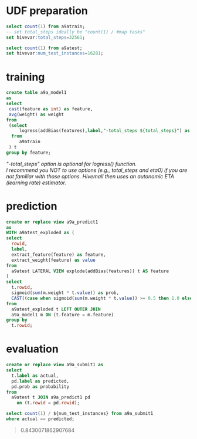 <!--
  Licensed to the Apache Software Foundation (ASF) under one
  or more contributor license agreements.  See the NOTICE file
  distributed with this work for additional information
  regarding copyright ownership.  The ASF licenses this file
  to you under the Apache License, Version 2.0 (the
  "License"); you may not use this file except in compliance
  with the License.  You may obtain a copy of the License at

    http://www.apache.org/licenses/LICENSE-2.0

  Unless required by applicable law or agreed to in writing,
  software distributed under the License is distributed on an
  "AS IS" BASIS, WITHOUT WARRANTIES OR CONDITIONS OF ANY
  KIND, either express or implied.  See the License for the
  specific language governing permissions and limitations
  under the License.
-->

<!-- toc -->

# UDF preparation

```sql
select count(1) from a9atrain;
-- set total_steps ideally be "count(1) / #map tasks"
set hivevar:total_steps=32561;

select count(1) from a9atest;
set hivevar:num_test_instances=16281;
```

# training
```sql
create table a9a_model1 
as
select 
 cast(feature as int) as feature,
 avg(weight) as weight
from 
 (select 
     logress(addBias(features),label,"-total_steps ${total_steps}") as (feature,weight)
  from 
     a9atrain
 ) t 
group by feature;
```
_"-total_steps" option is optional for logress() function._  
_I recommend you NOT to use options (e.g., total_steps and eta0) if you are not familiar with those options. Hivemall then uses an autonomic ETA (learning rate) estimator._

# prediction
```sql
create or replace view a9a_predict1 
as
WITH a9atest_exploded as (
select 
  rowid,
  label,
  extract_feature(feature) as feature,
  extract_weight(feature) as value
from 
  a9atest LATERAL VIEW explode(addBias(features)) t AS feature
)
select
  t.rowid, 
  sigmoid(sum(m.weight * t.value)) as prob,
  CAST((case when sigmoid(sum(m.weight * t.value)) >= 0.5 then 1.0 else 0.0 end) as FLOAT) as label
from 
  a9atest_exploded t LEFT OUTER JOIN
  a9a_model1 m ON (t.feature = m.feature)
group by
  t.rowid;
```

# evaluation
```sql
create or replace view a9a_submit1 as
select 
  t.label as actual, 
  pd.label as predicted, 
  pd.prob as probability
from 
  a9atest t JOIN a9a_predict1 pd 
    on (t.rowid = pd.rowid);
```

```sql
select count(1) / ${num_test_instances} from a9a_submit1 
where actual == predicted;
```
> 0.8430071862907684
